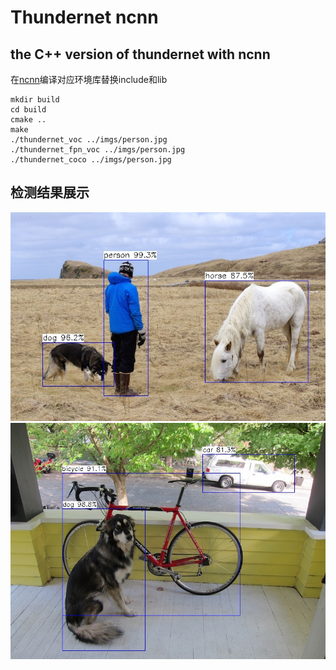# Thundernet ncnn

## the C++ version of thundernet with ncnn

在[ncnn](https://github.com/Tencent/ncnn)编译对应环境库替换include和lib




```
mkdir build
cd build 
cmake ..
make 
./thundernet_voc ../imgs/person.jpg
./thundernet_fpn_voc ../imgs/person.jpg
./thundernet_coco ../imgs/person.jpg
```

## 检测结果展示
![avatar](imgs/person_res.jpg)
![avatar](imgs/dog_res.jpg)


